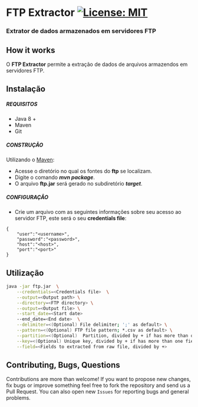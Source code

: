 # FTP Extractor [![License: MIT](https://img.shields.io/badge/License-MIT-yellow.svg)](https://opensource.org/licenses/MIT)
### Extrator de dados armazenados em servidores FTP 

## How it works

O **FTP Extractor** permite a extração de dados de arquivos armazendos em servidores FTP.

## Instalação

##### REQUISITOS

- Java 8 +
- Maven
- Git

##### CONSTRUÇÃO

Utilizando o [Maven](https://maven.apache.org/):

- Acesse o diretório no qual os fontes do **ftp** se localizam.
- Digite o comando _**mvn package**_.
- O arquivo **ftp.jar** será gerado no subdiretório **_target_**.

##### CONFIGURAÇÂO

* Crie um arquivo com as seguintes informações sobre seu acesso ao servidor FTP, este será o seu **credentials file**:

```
{
	"user":"<username>",
	"password":"<password>",
	"host":"<host>",
	"port":"<port>"
}
```

## Utilização

```bash
java -jar ftp.jar  \
	--credentials=<Credentials file>  \
	--output=<Output path> \
	--directory=<FTP directory> \
	--output=<Output file> \
	--start_date=<Start date>
	--end_date=<End date>  \
	--delimiter=<(Optional) File delimiter; ';' as default> \
	--pattern=<(Optional) FTP file pattern; *.csv as default> \
	--partition=<(Optional)  Partition, divided by + if has more than one field> \
	--key=<(Optional) Unique key, divided by + if has more than one field> \
	--field=<Fields to extracted from raw file, divided by +>
```

## Contributing, Bugs, Questions
Contributions are more than welcome! If you want to propose new changes, fix bugs or improve something feel free to fork the repository and send us a Pull Request. You can also open new `Issues` for reporting bugs and general problems.
